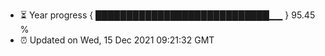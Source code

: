- ⏳ Year progress { ████████████████████████████▁▁ } 95.45 %
- ⏰ Updated on Wed, 15 Dec 2021 09:21:32 GMT

